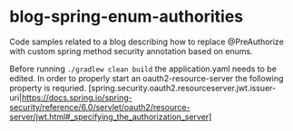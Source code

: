 # blog-spring-enum-authorities
Code samples related to a blog describing how to replace @PreAuthorize with custom spring method security annotation based on enums.

Before running `./gradlew clean build` the application.yaml needs to be edited.
In order to properly start an oauth2-resource-server the following property is requried.
[spring.security.oauth2.resourceserver.jwt.issuer-uri|https://docs.spring.io/spring-security/reference/6.0/servlet/oauth2/resource-server/jwt.html#_specifying_the_authorization_server]
